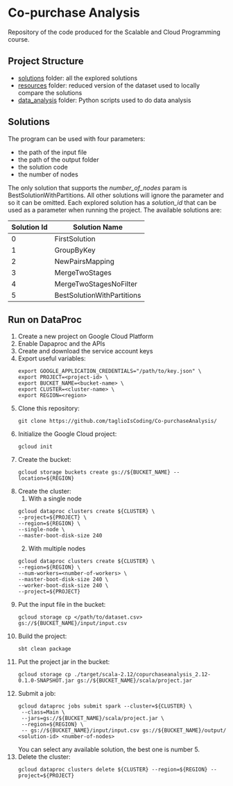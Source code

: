# Co-purchase Analysis
Repository of the code produced for the Scalable and Cloud Programming course. 

## Project Structure 
- [solutions](./src/main/scala/solutions) folder: all the explored solutions 
- [resources](./src/main/resources) folder: reduced version of the dataset used to locally compare the solutions 
- [data_analysis](./data_analysis/data-analysis.ipynb) folder: Python scripts used to do data analysis

## Solutions 
The program can be used with four parameters:
- the path of the input file 
- the path of the output folder 
- the solution code 
- the number of nodes

The only solution that supports the _number_of_nodes_ param is BestSolutionWithPartitions. 
All other solutions will ignore the parameter and so it can be omitted. 
Each explored solution has a _solution_id_ that can be used as a parameter when running the project.
The available solutions are: <br>

| Solution Id | Solution Name                     |
|-------------|-----------------------------------|
| 0           | FirstSolution                     |
| 1           | GroupByKey                        |
| 2           | NewPairsMapping                   |
| 3           | MergeTwoStages                    |
| 4           | MergeTwoStagesNoFilter            |
| 5           | BestSolutionWithPartitions        |

## Run on DataProc
1. Create a new project on Google Cloud Platform
2. Enable Dapaproc and the APIs
3. Create and download the service account keys 
4. Export useful variables:
    ```
    export GOOGLE_APPLICATION_CREDENTIALS="/path/to/key.json" \
    export PROJECT=<project-id> \
    export BUCKET_NAME=<bucket-name> \
    export CLUSTER=<cluster-name> \
    export REGION=<region>
   ```
5. Clone this repository:
   ```
   git clone https://github.com/taglioIsCoding/Co-purchaseAnalysis/
    ```
6. Initialize the Google Cloud project:
   ```
   gcloud init
   ```
7. Create the bucket:
    ```
   gcloud storage buckets create gs://${BUCKET_NAME} --location=${REGION}
   ```
8. Create the cluster: <br>
   1. With a single node
    ```
   gcloud dataproc clusters create ${CLUSTER} \
    --project=${PROJECT} \
    --region=${REGION} \
    --single-node \
    --master-boot-disk-size 240
   ```
   2. With multiple nodes 
   ```
   gcloud dataproc clusters create ${CLUSTER} \
   --region=${REGION} \
   --num-workers=<number-of-workers> \
   --master-boot-disk-size 240 \
   --worker-boot-disk-size 240 \
   --project=${PROJECT}
    ```
9. Put the input file in the bucket:
    ```
   gcloud storage cp </path/to/dataset.csv> gs://${BUCKET_NAME}/input/input.csv
   ```
10. Build the project:
    ```
    sbt clean package
    ```
11. Put the project jar in the bucket:
    ```
    gcloud storage cp ./target/scala-2.12/copurchaseanalysis_2.12-0.1.0-SNAPSHOT.jar gs://${BUCKET_NAME}/scala/project.jar
    ```
12. Submit a job:
    ```
    gcloud dataproc jobs submit spark --cluster=${CLUSTER} \
     --class=Main \
     --jars=gs://${BUCKET_NAME}/scala/project.jar \
     --region=${REGION} \
     -- gs://${BUCKET_NAME}/input/input.csv gs://${BUCKET_NAME}/output/ <solution-id> <number-of-nodes>
    ```
    You can select any available solution, the best one is number 5.  
13. Delete the cluster:
    ```
    gcloud dataproc clusters delete ${CLUSTER} --region=${REGION} --project=${PROJECT}
    ```
